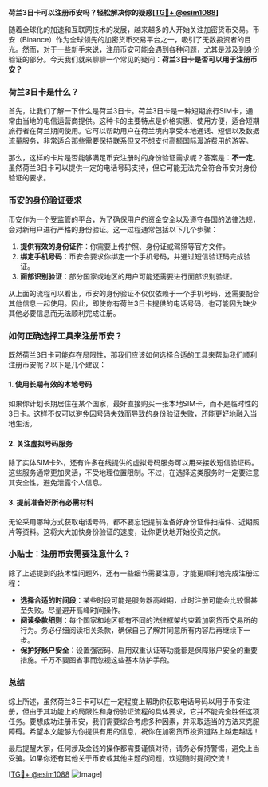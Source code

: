 **荷兰3日卡可以注册币安吗？轻松解决你的疑惑[[TG💪+ @esim1088](https://t.me/s/esim1088)]**

随着全球化的加速和互联网技术的发展，越来越多的人开始关注加密货币交易。币安（Binance）作为全球领先的加密货币交易平台之一，吸引了无数投资者的目光。然而，对于一些新手来说，注册币安可能会遇到各种问题，尤其是涉及到身份验证的部分。今天我们就来聊聊一个常见的疑问：**荷兰3日卡是否可以用于注册币安？**

### 荷兰3日卡是什么？

首先，让我们了解一下什么是荷兰3日卡。荷兰3日卡是一种短期旅行SIM卡，通常由当地的电信运营商提供。这种卡的主要特点是价格实惠、使用方便，适合短期旅行者在荷兰期间使用。它可以帮助用户在荷兰境内享受本地通话、短信以及数据流量服务，非常适合那些需要保持联系但又不想支付高额国际漫游费用的游客。

那么，这样的卡片是否能够满足币安注册时的身份验证需求呢？答案是：**不一定**。虽然荷兰3日卡可以提供一定的电话号码支持，但它可能无法完全符合币安对身份验证的要求。

### 币安的身份验证要求

币安作为一个受监管的平台，为了确保用户的资金安全以及遵守各国的法律法规，会对新用户进行严格的身份验证。这一过程通常包括以下几个步骤：

1. **提供有效的身份证件**：你需要上传护照、身份证或驾照等官方文件。
2. **绑定手机号码**：币安会要求你绑定一个手机号码，并通过短信验证码完成验证。
3. **面部识别验证**：部分国家或地区的用户可能还需要进行面部识别验证。

从上面的流程可以看出，币安的身份验证不仅仅依赖于一个手机号码，还需要配合其他信息一起使用。因此，即使你有荷兰3日卡提供的电话号码，也可能因为缺少其他必要信息而无法顺利完成注册。

### 如何正确选择工具来注册币安？

既然荷兰3日卡可能存在局限性，那我们应该如何选择合适的工具来帮助我们顺利注册币安呢？以下是几个建议：

#### 1. 使用长期有效的本地号码
如果你计划长期居住在某个国家，最好直接购买一张本地SIM卡，而不是临时性的3日卡。这样不仅可以避免因号码失效而导致的身份验证失败，还能更好地融入当地生活。

#### 2. 关注虚拟号码服务
除了实体SIM卡外，还有许多在线提供的虚拟号码服务可以用来接收短信验证码。这些服务通常更加灵活，不受地理位置限制。不过，在选择这类服务时一定要注意其安全性，避免泄露个人信息。

#### 3. 提前准备好所有必需材料
无论采用哪种方式获取电话号码，都不要忘记提前准备好身份证件扫描件、近期照片等资料。这将大大加快身份验证的速度，让你更快地开始投资之旅。

### 小贴士：注册币安需要注意什么？

除了上述提到的技术性问题外，还有一些细节需要注意，才能更顺利地完成注册过程：

- **选择合适的时间段**：某些时段可能是服务器高峰期，此时注册可能会比较慢甚至失败。尽量避开高峰时间操作。
- **阅读条款细则**：每个国家和地区都有不同的法律框架约束着加密货币交易所的行为。务必仔细阅读相关条款，确保自己了解并同意所有内容后再继续下一步。
- **保护好账户安全**：设置强密码、启用双重认证等功能都是保障账户安全的重要措施。千万不要图省事而忽视这些基本防护手段。

### 总结

综上所述，虽然荷兰3日卡可以在一定程度上帮助你获取电话号码以用于币安注册，但由于其功能上的局限性和身份验证流程的具体要求，它并不能完全胜任这项任务。要想成功注册币安，我们需要综合考虑多种因素，并采取适当的方法来克服障碍。希望本文能够为你提供有用的信息，祝你在加密货币投资道路上越走越远！

最后提醒大家，任何涉及金钱的操作都需要谨慎对待，请务必保持警惕，避免上当受骗。如果你还有其他关于币安或其他主题的问题，欢迎随时提问交流！

[[TG💪+ @esim1088](https://t.me/s/esim1088) ![Image](https://i.postimg.cc/4NQfJmqS/Snipaste-2025-05-13-00-14-12.png)]